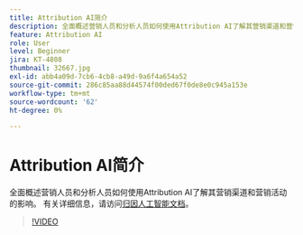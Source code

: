 ```yaml
---
title: Attribution AI简介
description: 全面概述营销人员和分析人员如何使用Attribution AI了解其营销渠道和营销活动的影响。
feature: Attribution AI
role: User
level: Beginner
jira: KT-4808
thumbnail: 32667.jpg
exl-id: abb4a09d-7cb6-4cb8-a49d-9a6f4a654a52
source-git-commit: 286c85aa88d44574f00ded67f0de8e0c945a153e
workflow-type: tm+mt
source-wordcount: '62'
ht-degree: 0%

---
```


# Attribution AI简介

全面概述营销人员和分析人员如何使用Attribution AI了解其营销渠道和营销活动的影响。 有关详细信息，请访问[归因人工智能文档](https://experienceleague.adobe.com/docs/experience-platform/intelligent-services/attribution-ai/overview.html?lang=zh-Hans)。

>[!VIDEO](https://video.tv.adobe.com/v/32667?learn=on&enablevpops)
